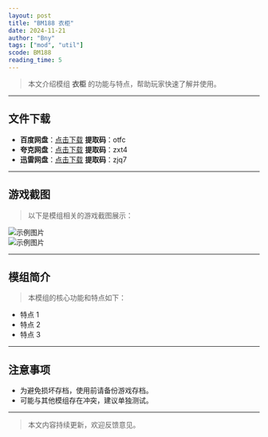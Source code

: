 ```yaml
---
layout: post
title: "BM188 衣柜"
date: 2024-11-21
author: "Bny"
tags: ["mod", "util"]
scode: BM188
reading_time: 5
---
```


> 本文介绍模组 **衣柜** 的功能与特点，帮助玩家快速了解并使用。

---





## 文件下载
- **百度网盘**：[点击下载](https://pan.baidu.com/s/1nBEWRSPnw4itkyrz1a4_sg?pwd=otfc)  **提取码**：otfc  
- **夸克网盘**：[点击下载](https://pan.quark.cn/s/b37c52cf066f?pwd=zxt4)  **提取码**：zxt4  
- **迅雷网盘**：[点击下载](https://pan.xunlei.com/s/VOCCbiFBT6HEhQNKwFrSCwHAA1?pwd=zjq7)  **提取码**：zjq7  

---

## 游戏截图
> 以下是模组相关的游戏截图展示：

![示例图片](https://example.com/screenshot1.jpg)  
![示例图片](https://example.com/screenshot2.jpg)

---

## 模组简介
> 本模组的核心功能和特点如下：
- 特点 1
- 特点 2
- 特点 3

---

## 注意事项
- 为避免损坏存档，使用前请备份游戏存档。
- 可能与其他模组存在冲突，建议单独测试。

---

> 本文内容持续更新，欢迎反馈意见。
